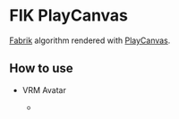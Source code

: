 # FIK PlayCanvas

[Fabrik](http://www.andreasaristidou.com/FABRIK.html) algorithm rendered with [PlayCanvas](https://playcanvas.com/).

## How to use

- VRM Avatar

  -
